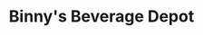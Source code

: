 ---
title: "Binny's Beverage Depot"
url: /chicago/binnys-beverage-depot-west-grand-avenue/
shop: Spirituosen
---